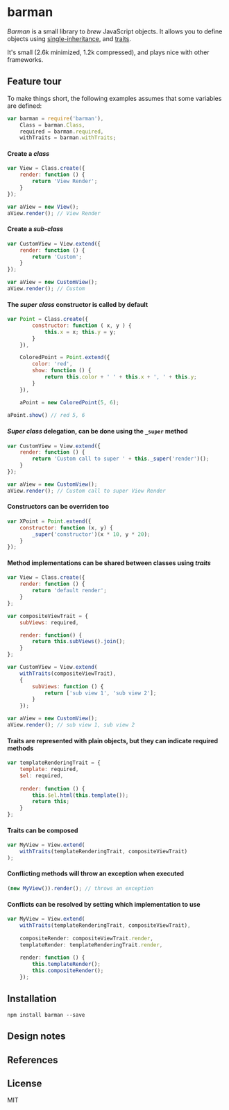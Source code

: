 barman
=======

_Barman_ is a small library to _brew_ JavaScript objects. It allows you to define objects using [single-inheritance], and [traits].

It's small (2.6k minimized, 1.2k compressed), and plays nice with other frameworks.


Feature tour
------------

To make things short, the following examples assumes that some variables are defined:

```js
var barman = require('barman'),
    Class = barman.Class,
    required = barman.required,
    withTraits = barman.withTraits;
```

#### Create a _class_

```js
var View = Class.create({
    render: function () {
        return 'View Render';
    }
});

var aView = new View();
aView.render(); // View Render
```


#### Create a _sub-class_

```js
var CustomView = View.extend({
    render: function () {
        return 'Custom';
    }
});

var aView = new CustomView();
aView.render(); // Custom
```


#### The _super class_ constructor is called by default

```js
var Point = Class.create({
        constructor: function ( x, y ) {
            this.x = x; this.y = y;
        }
    }),

    ColoredPoint = Point.extend({
        color: 'red',
        show: function () {
            return this.color + ' ' + this.x + ', ' + this.y;
        }
    }),

    aPoint = new ColoredPoint(5, 6);
    
aPoint.show() // red 5, 6
```


#### _Super class_ delegation, can be done using the `_super` method

```js
var CustomView = View.extend({
    render: function () {
        return 'Custom call to super ' + this._super('render')();
    }
});

var aView = new CustomView();
aView.render(); // Custom call to super View Render
```

#### Constructors can be overriden too

```js
var XPoint = Point.extend({
    constructor: function (x, y) {
        _super('constructor')(x * 10, y * 20);
    }
});
```


#### Method implementations can be shared between classes using _traits_

```js
var View = Class.create({
    render: function () {
        return 'default render';
    }
};

var compositeViewTrait = {
    subViews: required,

    render: function() {
        return this.subViews().join();
    }
};

var CustomView = View.extend(
    withTraits(compositeViewTrait),
    {
        subViews: function () {
            return ['sub view 1', 'sub view 2'];
        }
    });

var aView = new CustomView();
aView.render(); // sub view 1, sub view 2
```

#### Traits are represented with plain objects, but they can indicate required methods

```js
var templateRenderingTrait = {
    template: required,
    $el: required,
        
    render: function () {
        this.$el.html(this.template());
        return this;
    }
};
```

#### Traits can be composed

```js
var MyView = View.extend(
    withTraits(templateRenderingTrait, compositeViewTrait)
);
```

#### Conflicting methods will throw an exception when executed

```js
(new MyView()).render(); // throws an exception
```

#### Conflicts can be resolved by setting which implementation to use

```js
var MyView = View.extend(
    withTraits(templateRenderingTrait, compositeViewTrait),
        
    compositeRender: compositeViewTrait.render,
    templateRender: templateRenderingTrait.render,
        
    render: function () {
        this.templateRender();
        this.compositeRender();
    });
```

Installation
------------

```shell
npm install barman --save
```

Design notes
------------

References
----------

License
-------

MIT

[single-inheritance]: http://en.wikipedia.org/wiki/Inheritance_(object-oriented_programming)

[traits]: http://en.wikipedia.org/wiki/Trait_(computer_programming)
